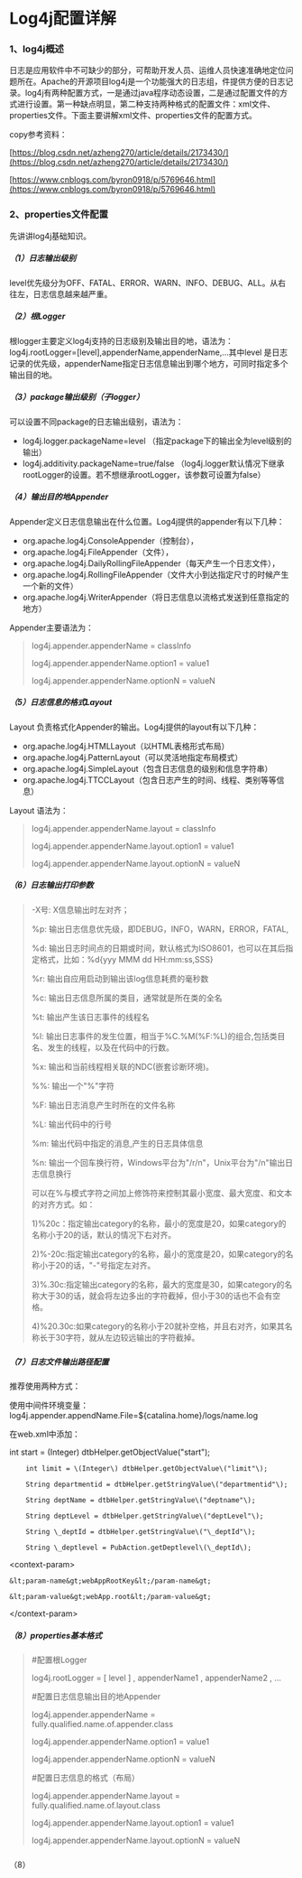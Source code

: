 # Log4j配置详解

### 1、log4j概述

日志是应用软件中不可缺少的部分，可帮助开发人员、运维人员快速准确地定位问题所在。Apache的开源项目log4j是一个功能强大的日志组，件提供方便的日志记录。log4j有两种配置方式，一是通过java程序动态设置，二是通过配置文件的方式进行设置。第一种缺点明显，第二种支持两种格式的配置文件：xml文件、properties文件。下面主要讲解xml文件、properties文件的配置方式。

copy参考资料：

[https://blog.csdn.net/azheng270/article/details/2173430/](https://blog.csdn.net/azheng270/article/details/2173430/)

[https://www.cnblogs.com/byron0918/p/5769646.html](https://www.cnblogs.com/byron0918/p/5769646.html)

### 2、properties文件配置

先讲讲log4j基础知识。

##### （1）日志输出级别

level优先级分为OFF、FATAL、ERROR、WARN、INFO、DEBUG、ALL。从右往左，日志信息越来越严重。

##### （2）根Logger

根logger主要定义log4j支持的日志级别及输出目的地，语法为：log4j.rootLogger=\[level\],appenderName,appenderName,…其中level 是日志记录的优先级，appenderName指定日志信息输出到哪个地方，可同时指定多个输出目的地。

##### （3）package输出级别（子logger）

可以设置不同package的日志输出级别，语法为：

* log4j.logger.packageName=level   （指定package下的输出全为level级别的输出）
* log4j.additivity.packageName=true/false  （log4j.logger默认情况下继承rootLogger的设置。若不想继承rootLogger，该参数可设置为false）

##### （4）输出目的地Appender

Appender定义日志信息输出在什么位置。Log4j提供的appender有以下几种：

* org.apache.log4j.ConsoleAppender（控制台）， 
* org.apache.log4j.FileAppender（文件）， 
* org.apache.log4j.DailyRollingFileAppender（每天产生一个日志文件），
* org.apache.log4j.RollingFileAppender（文件大小到达指定尺寸的时候产生一个新的文件） 
* org.apache.log4j.WriterAppender（将日志信息以流格式发送到任意指定的地方）

Appender主要语法为：

> log4j.appender.appenderName = classInfo
>
> log4j.appender.appenderName.option1 = value1
>
> log4j.appender.appenderName.optionN = valueN

##### （5）日志信息的格式Layout

Layout 负责格式化Appender的输出。Log4j提供的layout有以下几种：

* org.apache.log4j.HTMLLayout（以HTML表格形式布局）
* org.apache.log4j.PatternLayout（可以灵活地指定布局模式）
* org.apache.log4j.SimpleLayout（包含日志信息的级别和信息字符串）
* org.apache.log4j.TTCCLayout（包含日志产生的时间、线程、类别等等信息）

Layout 语法为：

> log4j.appender.appenderName.layout = classInfo
>
> log4j.appender.appenderName.layout.option1 = value1
>
> log4j.appender.appenderName.layout.optionN = valueN

##### （6）日志输出打印参数

> -X号: X信息输出时左对齐；
>
> %p: 输出日志信息优先级，即DEBUG，INFO，WARN，ERROR，FATAL,
>
> %d: 输出日志时间点的日期或时间，默认格式为ISO8601，也可以在其后指定格式，比如：%d{yyy MMM dd HH:mm:ss,SSS}
>
> %r: 输出自应用启动到输出该log信息耗费的毫秒数
>
> %c: 输出日志信息所属的类目，通常就是所在类的全名
>
> %t: 输出产生该日志事件的线程名
>
> %l: 输出日志事件的发生位置，相当于%C.%M\(%F:%L\)的组合,包括类目名、发生的线程，以及在代码中的行数。
>
> %x: 输出和当前线程相关联的NDC\(嵌套诊断环境\)。
>
> %%: 输出一个"%"字符
>
> %F: 输出日志消息产生时所在的文件名称
>
> %L: 输出代码中的行号
>
> %m: 输出代码中指定的消息,产生的日志具体信息
>
> %n: 输出一个回车换行符，Windows平台为"/r/n"，Unix平台为"/n"输出日志信息换行
>
> 可以在%与模式字符之间加上修饰符来控制其最小宽度、最大宽度、和文本的对齐方式。如：
>
> 1\)%20c：指定输出category的名称，最小的宽度是20，如果category的名称小于20的话，默认的情况下右对齐。
>
> 2\)%-20c:指定输出category的名称，最小的宽度是20，如果category的名称小于20的话，"-"号指定左对齐。
>
> 3\)%.30c:指定输出category的名称，最大的宽度是30，如果category的名称大于30的话，就会将左边多出的字符截掉，但小于30的话也不会有空格。
>
> 4\)%20.30c:如果category的名称小于20就补空格，并且右对齐，如果其名称长于30字符，就从左边较远输出的字符截掉。

##### 

##### （7）日志文件输出路径配置

推荐使用两种方式：

使用中间件环境变量：log4j.appender.appendName.File=${catalina.home}/logs/name.log 

在web.xml中添加：

int start = \(Integer\) dtbHelper.getObjectValue\("start"\);

		int limit = \(Integer\) dtbHelper.getObjectValue\("limit"\);

		String departmentid = dtbHelper.getStringValue\("departmentid"\);

		String deptName = dtbHelper.getStringValue\("deptname"\);

		String deptLevel = dtbHelper.getStringValue\("deptLevel"\);

		String \_deptId = dtbHelper.getStringValue\("\_deptId"\);

		String \_deptlevel = PubAction.getDeptlevel\(\_deptId\);

&lt;context-param&gt;

	&lt;param-name&gt;webAppRootKey&lt;/param-name&gt;

	&lt;param-value&gt;webApp.root&lt;/param-value&gt;  

&lt;/context-param&gt;

##### （8）properties基本格式

> \#配置根Logger
>
> log4j.rootLogger  =   \[ level \]   ,  appenderName1 ,  appenderName2 ,  …
>
> \#配置日志信息输出目的地Appender
>
> log4j.appender.appenderName  =  fully.qualified.name.of.appender.class
>
> log4j.appender.appenderName.option1  =  value1
>
> log4j.appender.appenderName.optionN  =  valueN
>
> \#配置日志信息的格式（布局）
>
> log4j.appender.appenderName.layout  =  fully.qualified.name.of.layout.class
>
> log4j.appender.appenderName.layout.option1  =  value1
>
> log4j.appender.appenderName.layout.optionN  =  valueN

##### 

（8）

